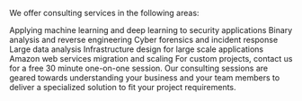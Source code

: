 We offer consulting services in the following areas:

Applying machine learning and deep learning to security applications
Binary analysis and reverse engineering
Cyber forensics and incident response
Large data analysis
Infrastructure design for large scale applications
Amazon web services migration and scaling
For custom projects, contact us for a free 30 minute one-on-one session. Our consulting sessions are geared towards understanding your business and your team members to deliver a specialized solution to fit your project requirements.
